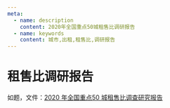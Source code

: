 ```yaml
---
meta:
  - name: description
    content: 2020年全国重点50城租售比调研报告
  - name: keywords
    content: 城市,出租,租售比,调研报告
---
```

# 租售比调研报告


如题，文件：[2020 年全国重点50 城租售比调查研究报告](https://5.z.wiki/autoupload/2022-09-09/9288e49d5df34cc2b4a7a0ef34d6eecc.5fe052aa643e0.pdf)
